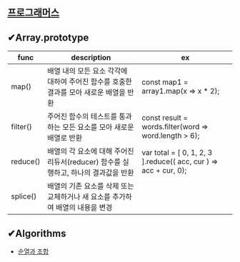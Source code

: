 [프로그래머스](https://programmers.co.kr/learn/challenges)
---
## ✔Array.prototype
|func|description|ex|
|--|------|-----|
|map()|배열 내의 모든 요소 각각에 대하여 주어진 함수를 호출한 결과를 모아 새로운 배열을 반환|const map1 = array1.map(x => x * 2);|
|filter()|주어진 함수의 테스트를 통과하는 모든 요소를 모아 새로운 배열로 반환|const result = words.filter(word => word.length > 6);|
|reduce()|배열의 각 요소에 대해 주어진 리듀서(reducer) 함수를 실행하고, 하나의 결과값을 반환|var total = [ 0, 1, 2, 3 ].reduce(( acc, cur ) => acc + cur,  0);|
|splice()| 배열의 기존 요소를 삭제 또는 교체하거나 새 요소를 추가하여 배열의 내용을 변경||

## ✔Algorithms
- [순열과 조합](https://jun-choi-4928.medium.com/javascript%EB%A1%9C-%EC%88%9C%EC%97%B4%EA%B3%BC-%EC%A1%B0%ED%95%A9-%EC%95%8C%EA%B3%A0%EB%A6%AC%EC%A6%98-%EA%B5%AC%ED%98%84%ED%95%98%EA%B8%B0-21df4b536349)
